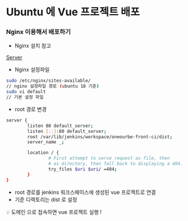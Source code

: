 # Ubuntu 에 Vue 프로젝트 배포

### Nginx 이용해서 배포하기

- Nginx 설치 참고

[Server](https://www.notion.so/Server-c97a6ffd43e242a1837544471265e176)

- Nginx 설정파일

```bash
sudo /etc/nginx/sites-available/
// nginx 설정파일 경로 (ubuntu 18 기준)
sudo vi default 
// 기본 설정 파일
```

- root 경로 변경

```bash
server {
        listen 80 default_server;
        listen [::]:80 default_server;
        root /var/lib/jenkins/workspace/oneourbe-front-ci/dist;
        server_name _;

        location / {
                # First attempt to serve request as file, then
                # as directory, then fall back to displaying a 404.
                try_files $uri $uri/ =404;
        }
}
```

- root 경로를 jenkins 워크스페이스에 생성된 vue 프로젝트로 연결
- 기준 디렉토리는 dist 로 설정

<aside>
💡 도메인 으로 접속하면 vue 프로젝트 실행 !

</aside>